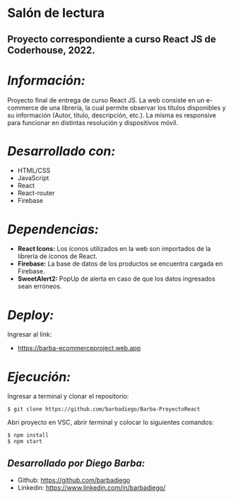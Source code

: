 # Salón de lectura
## Proyecto correspondiente a curso React JS de Coderhouse, 2022.

# _Información:_
Proyecto final de entrega de curso React JS.
La web consiste en un e-commerce de una librería, la cual permite observar los títulos disponibles y su información (Autor, título, descripción, etc.).
La misma es responsive para funcionar en distintas resolución y dispositivos móvil.


# _Desarrollado con:_
- HTML/CSS
- JavaScript
- React
- React-router
- Firebase

# _Dependencias:_
- **React Icons:** Los íconos utilizados en la web son importados de la librería de íconos de React.
- **Firebase:** La base de datos de los productos se encuentra cargada en Firebase.
- **SweetAlert2:** PopUp de alerta en caso de que los datos ingresados sean erróneos.

# _Deploy:_
Ingresar al link: 
- https://barba-ecommerceproject.web.app

# _Ejecución:_
Ingresar a terminal y clonar el repositorio:
``` 
$ git clone https://github.com/barbadiego/Barba-ProyectoReact
```

Abri proyecto en VSC, abrir terminal y colocar lo siguientes comandos:
```
$ npm install
$ npm start
```

## _Desarrollado por **Diego Barba**:_
- Github: https://github.com/barbadiego
- Linkedin: https://www.linkedin.com/in/barbadiego/



